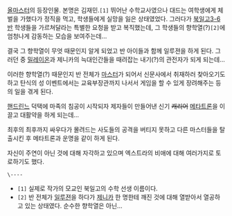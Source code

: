 [올마스터](%EC%98%AC%EB%A7%88%EC%8A%A4%ED%84%B0.md)의 등장인물. 본명은 김재민.`[1]` 뛰어난
수학교사였으나 대드는 여학생에게 체벌을 가했다가 정직을 먹고, 학생들에게 실망을 잃은 상태였었다. 그러다가 [북일고3-6반](%EB%B6%81%EC%9D%BC%EA%B3%A0%203-6%EB%B0%98.md) 학생들을 가르쳐달라는 특별한 요청을 받고
복직했는데, 그 학생들의 향학열(?)`[2]`에 엄청나게 감동하는 모습을 보여주는데...

결국 그 향학열이 무엇 때문인지 알게 되었고 반 아이들과 함께 일루젼을 하게 된다. 그러던 중
[밀레이온](%EB%B0%80%EB%A0%88%EC%9D%B4%EC%98%A8.md)과 제니카의 늑대인간들을 때려잡는 내기(?)의
관전자가 되게 되는데...

이러한 향학열(?) 때문인지 반 전체가 [마스터](%EB%A7%88%EC%8A%A4%ED%84%B0.md)가 되어서 신문사에서 취재하러
찾아오기도 하고 탄식의 성 이벤트에서는 교육부장관까지 나서서 게임을 할 수 있게 장려해주는 등의 일을 겪게 된다.

[핸드린느](%ED%95%B8%EB%93%9C%EB%A6%B0%EB%8A%90.md) 덕택에 마족의 침공이 시작되자 제자들이 만들어낸
신기 <del>캐리어</del> [메타트론](%EB%A9%94%ED%83%80%ED%8A%B8%EB%A1%A0.md)을 이끌고 대활약을
하게 되는데...

최후의 최후까지 싸우다가 몰려드는 사도들의 공격을 버티지 못하고 다른 마스터들을 탈출시킨 후 메타트론과 운명을 같이 하게 된다.

자신이 주연이 아닌 것에 대해 자각하고 있으며 엑스트라의 비애에 대해 여러가지로 토로하기도 했다.

`\----`

  * `[1]` 실제로 작가의 모교인 북일고의 수학 선생 이름이다.
  * `[2]` 반 전체가 [일루젼](%EC%9D%BC%EB%A3%A8%EC%A0%BC.md)을 하다가 [제니카](%EC%A0%9C%EB%8B%88%EC%B9%B4.md) 한 명한테 깨진 것에 대해 열받아서 열공하고 있는 상태였다. 순수한 향학열은 아닌...

